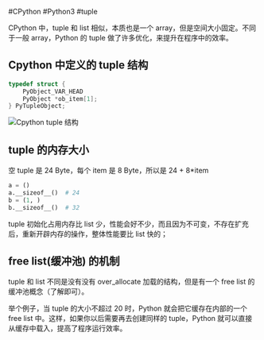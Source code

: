 #CPython #Python3 #tuple


CPython 中，tuple 和 list 相似，本质也是一个 array，但是空间大小固定。不同于一般 array，Python 的 tuple 做了许多优化，来提升在程序中的效率。

## Cpython 中定义的 tuple 结构
```c
typedef struct {
    PyObject_VAR_HEAD
    PyObject *ob_item[1];
} PyTupleObject;
```

![Cpython tuple 结构](CPython_tuple.png)


## tuple 的内存大小
空 tuple 是 24 Byte，每个 item 是 8 Byte，所以是 24 + 8*item

```python
a = ()
a.__sizeof__()  # 24
b = (1, )
b.__sizeof__()  # 32
```

tuple 初始化占用内存比 list 少，性能会好不少，而且因为不可变，不存在扩充后，重新开辟内存的操作，整体性能要比 list 快的；


## free list(缓冲池) 的机制

tuple 和 list 不同是没有没有 over_allocate 加载的结构，但是有一个 free list 的缓冲池概念（了解即可）。

举个例子，当 tuple 的大小不超过 20 时，Python 就会把它缓存在内部的一个 free list 中。这样，如果你以后需要再去创建同样的 tuple，Python 就可以直接从缓存中载入，提高了程序运行效率。







